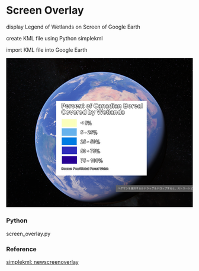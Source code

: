 Screen Overlay
===============

display Legend of Wetlands on Screen of Google Earth

create KML file using Python simplekml

import KML file into Google Earth

![screen overlay](https://github.com/ohwada/World_Countries/blob/main/simplekml/screen_overlay/screenshots/screen_overlay.png)

### Python
screen_overlay.py

### Reference
[simplekml: newscreenoverlay](https://simplekml.readthedocs.io/en/latest/containers.html#simplekml.Document.newscreenoverlay)
